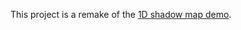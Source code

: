 This project is a remake of the [1D shadow map demo](https://www.gamasutra.com/blogs/RobWare/20180226/313491/Fast_2D_shadows_in_Unity_using_1D_shadow_mapping.php).
